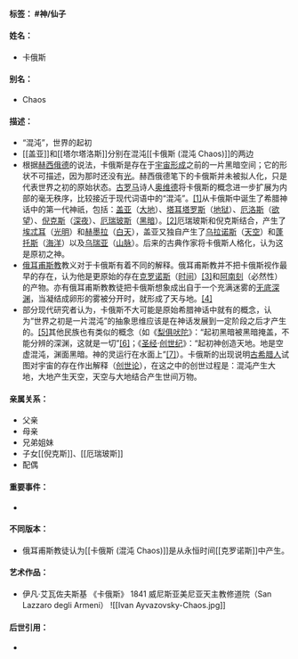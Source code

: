 #### 标签： #神/仙子
#### 姓名：
- 卡俄斯
#### 别名：
- Chaos
#### 描述：
- “混沌”，世界的起初
- [[盖亚]]和[[塔尔塔洛斯]]分别在混沌[[卡俄斯 (混沌 Chaos)]]的两边
- 根据[赫西俄德](https://zh.wikipedia.org/wiki/%E8%B5%AB%E8%A5%BF%E4%BF%84%E5%BE%B7 "赫西俄德")的说法，卡俄斯是存在于[宇宙形成](https://zh.wikipedia.org/wiki/%E5%AE%87%E5%AE%99%E7%9A%84%E8%B5%B7%E6%BA%90 "宇宙的起源")之前的一片黑暗空间；它的形状不可描述，因为那时还没有[光](https://zh.wikipedia.org/wiki/%E5%85%89 "光")。赫西俄德笔下的卡俄斯并未被拟人化，只是代表世界之初的原始状态。[古罗马](https://zh.wikipedia.org/wiki/%E5%8F%A4%E7%BE%85%E9%A6%AC "古罗马")诗人[奥维德](https://zh.wikipedia.org/wiki/%E5%A5%A7%E7%B6%AD%E5%BE%B7 "奥维德")将卡俄斯的概念进一步扩展为内部的毫无秩序，比较接近于现代词语中的“混沌”。[[1]](https://zh.wikipedia.org/wiki/%E5%8D%A1%E4%BF%84%E6%96%AF#cite_note-1)从卡俄斯中诞生了希腊神话中的第一代神祇，包括：[盖亚](https://zh.wikipedia.org/wiki/%E7%9B%96%E4%BA%9A "盖亚")（[大地](https://zh.wikipedia.org/wiki/%E5%A4%A7%E5%9C%B0 "大地")）、[塔耳塔罗斯](https://zh.wikipedia.org/wiki/%E5%A1%94%E8%80%B3%E5%A1%94%E7%BD%97%E6%96%AF "塔耳塔罗斯")（[地狱](https://zh.wikipedia.org/wiki/%E5%9C%B0%E7%8D%84 "地狱")）、[厄洛斯](https://zh.wikipedia.org/wiki/%E5%8E%84%E6%B4%9B%E6%96%AF "厄洛斯")（[欲望](https://zh.wikipedia.org/wiki/%E6%AC%B2%E6%9C%9B "欲望")）、[倪克斯](https://zh.wikipedia.org/wiki/%E5%80%AA%E5%85%8B%E6%96%AF "倪克斯")（[深夜](https://zh.wikipedia.org/wiki/%E5%87%8C%E6%99%A8 "凌晨")）、[厄瑞玻斯](https://zh.wikipedia.org/wiki/%E5%8E%84%E7%91%9E%E7%8E%BB%E6%96%AF "厄瑞玻斯")（[黑暗](https://zh.wikipedia.org/wiki/%E9%BB%91%E6%9A%97 "黑暗")）。[[2]](https://zh.wikipedia.org/wiki/%E5%8D%A1%E4%BF%84%E6%96%AF#cite_note-2)厄瑞玻斯和倪克斯结合，产生了[埃忒耳](https://zh.wikipedia.org/wiki/%E5%9F%83%E5%BF%92%E8%80%B3 "埃忒耳")（[光明](https://zh.wikipedia.org/wiki/%E5%85%89%E6%98%8E "光明")）和[赫墨拉](https://zh.wikipedia.org/wiki/%E8%B5%AB%E5%A2%A8%E6%8B%89 "赫墨拉")（[白天](https://zh.wikipedia.org/wiki/%E7%99%BD%E5%A4%A9 "白天")），盖亚又独自产生了[乌拉诺斯](https://zh.wikipedia.org/wiki/%E4%B9%8C%E6%8B%89%E8%AF%BA%E6%96%AF "乌拉诺斯")（[天空](https://zh.wikipedia.org/wiki/%E5%A4%A9%E7%A9%BA "天空")）和[蓬托斯](https://zh.wikipedia.org/wiki/%E8%93%AC%E6%89%98%E6%96%AF "蓬托斯")（[海洋](https://zh.wikipedia.org/wiki/%E6%B5%B7%E6%B4%8B "海洋")）以及[乌瑞亚](https://zh.wikipedia.org/w/index.php?title=%E7%83%8F%E7%91%9E%E4%BA%9E&action=edit&redlink=1 "乌瑞亚（页面不存在）")（[山脉](https://zh.wikipedia.org/wiki/%E5%B1%B1%E8%84%88 "山脉")）。后来的古典作家将卡俄斯人格化，认为这是原初之神。
- [俄耳甫斯教](https://zh.wikipedia.org/wiki/%E4%BF%84%E8%80%B3%E7%94%AB%E6%96%AF%E6%95%99 "俄耳甫斯教")教义对于卡俄斯有着不同的解释。俄耳甫斯教并不把卡俄斯视作最早的存在，认为他是更原始的存在[克罗诺斯](https://zh.wikipedia.org/wiki/%E5%85%8B%E7%BD%97%E8%AF%BA%E6%96%AF_(%E6%97%B6%E9%97%B4%E7%A5%9E) "克罗诺斯 (时间神)")（[时间](https://zh.wikipedia.org/wiki/%E6%97%B6%E9%97%B4 "时间")）[[3]](https://zh.wikipedia.org/wiki/%E5%8D%A1%E4%BF%84%E6%96%AF#cite_note-3)和[阿南刻](https://zh.wikipedia.org/wiki/%E9%98%BF%E5%8D%97%E5%88%BB "阿南刻")（必然性）的产物。亦有俄耳甫斯教教徒把卡俄斯想象成出自于一个充满迷雾的[无底深渊](https://zh.wikipedia.org/wiki/%E8%89%BE%E6%9F%AF%E5%90%95%E6%96%AF "艾柯吕斯")，当凝结成卵形的雾被分开时，就形成了天与地。[[4]](https://zh.wikipedia.org/wiki/%E5%8D%A1%E4%BF%84%E6%96%AF#cite_note-4)
- 部分现代研究者认为，卡俄斯不大可能是原始希腊神话中就有的概念，认为“世界之初是一片混沌”的抽象思维应该是在神话发展到一定阶段之后才产生的。[[5]](https://zh.wikipedia.org/wiki/%E5%8D%A1%E4%BF%84%E6%96%AF#cite_note-5)其他民族也有类似的概念（如《[梨俱吠陀](https://zh.wikipedia.org/wiki/%E6%A2%A8%E4%BF%B1%E5%90%A0%E9%99%80 "梨俱吠陀")》：“起初黑暗被黑暗掩盖，不能分辨的深渊，这就是一切”[[6]](https://zh.wikipedia.org/wiki/%E5%8D%A1%E4%BF%84%E6%96%AF#cite_note-6)；《[圣经](https://zh.wikipedia.org/wiki/%E8%81%96%E7%B6%93 "圣经")·[创世纪](https://zh.wikipedia.org/wiki/%E5%89%B5%E4%B8%96%E7%B4%80 "创世纪")》：“起初神创造天地。地是空虚混沌，渊面黑暗。神的灵运行在水面上”[[7]](https://zh.wikipedia.org/wiki/%E5%8D%A1%E4%BF%84%E6%96%AF#cite_note-7)）。卡俄斯的出现说明[古希腊人](https://zh.wikipedia.org/wiki/%E5%8F%A4%E5%B8%8C%E8%85%8A%E4%BA%BA "古希腊人")试图对宇宙的存在作出解释（[创世论](https://zh.wikipedia.org/wiki/%E5%89%B5%E9%80%A0%E8%AB%96 "创造论")），在这之中的创世过程是：混沌产生大地，大地产生天空，天空与大地结合产生世间万物。
#### 亲属关系：
- 父亲
- 母亲
- 兄弟姐妹
- 子女[[倪克斯]]、[[厄瑞玻斯]]
- 配偶
#### 重要事件：
- 
#### 不同版本：
- 俄耳甫斯教徒认为[[卡俄斯 (混沌 Chaos)]]是从永恒时间[[克罗诺斯]]中产生。
#### 艺术作品：
- 伊凡·艾瓦佐夫斯基 《卡俄斯》 1841 威尼斯亚美尼亚天主教修道院（San Lazzaro degli Armeni）
![[Ivan Ayvazovsky-Chaos.jpg]]
#### 后世引用：
- 